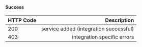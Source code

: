 <!-- usedin: [ _general/Partners/partner-integration-v1.md] -->


#### Success


| HTTP Code        |  Description |
| ------------- | -----:|
| 200      |  service added (integration successful) |
| 403      |  integration specific errors |



